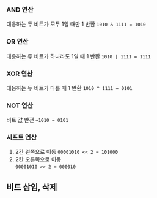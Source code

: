 ### AND 연산
대응하는 두 비트가 모두 1일 때만 1 반환
`1010 & 1111 = 1010`

### OR 연산
대응하는 두 비트가 하나라도 1일 때 1 반환
`1010 | 1111 = 1111`

### XOR 연산
대응하는 두 비트가 다를 때 1 반환
`1010 ^ 1111 = 0101`

### NOT 연산
비트 값 반전
`~1010 = 0101`

### 시프트 연산
1. 2칸 왼쪽으로 이동
`00001010 << 2 = 101000`
2. 2칸 오른쪽으로 이동  
`00001010 >> 2 = 000010`

## 비트 삽입, 삭제 
<!--stackedit_data:
eyJoaXN0b3J5IjpbMzg3MTk0OTE4XX0=
-->